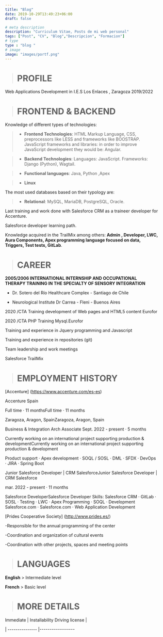```yaml
---
title: "Blog"
date: 2019-10-29T13:49:23+06:00
draft: false

# meta description
description: "Curriculum Vitae, Posts de mi web personal"
tags: ["Post", "CV", "Blog","Descripcion", "Formacion"]
# type
type : "blog "
# image
image: "images/portf.png"
---
```


 ># PROFILE                                  

Web Applications Development in  I.E.S  Los Enlaces , Zaragoza                      2019/2022 
                                                                      
 ># FRONTEND & BACKEND                                   

Knowledge of different types of technologies:

> - **Frontend Technologies**: HTML Markup Language, CSS, preprocessors like LESS and frameworks like BOOSTRAP. JavaScript frameworks and libraries: in order to improve JavaScript development they would be: Angular.

> - **Backend Technologies**: Languages: JavaScript. Frameworks: Django (Python), Wagtail.

> - **Functional languages**: Java, Python ,Apex

> - **Linux**

The most used databases based on their typology are:

> - **Relational**: MySQL, MariaDB, PostgreSQL, Oracle.

Last training and work done with Salesforce CRM as a traineer developer for Accenture.

Salesforce developer learning path.

Knowledge acquired in the TrailMix among others: **Admin , Developer, LWC, Aura Components, Apex programming language focused on data, Triggers, Test tests, GitLab**.


 ># CAREER

**2005/2006 INTERNATIONAL INTERNSHIP AND OCCUPATIONAL THERAPY TRAINING IN THE SPECIALTY OF SENSORY INTEGRATION** 

- Dr. Sotero del Río Healthcare Complex - Santiago de Chile

- Neurological Institute Dr Carrea - Fleni - Buenos Aires


2020 /CTA Training development of Web pages and HTML5 content Eurofor                                                

2020 /CTA PHP Training Mysql.Eurofor                       

Training and experience in Jquery programming and 
Javascript

Training and experience in repositories (git)

Team leadership and work meetings

Salesforce TrailMix

 ># EMPLOYMENT HISTORY

[Accenture] (https://www.accenture.com/es-es)

Accenture Spain

Full time · 11 monthsFull time · 11 months

Zaragoza, Aragon, SpainZaragoza, Aragon, Spain

Business & Integration Arch Associate
Sept. 2022 - present · 5 months

Currently working on an international project supporting production & developmentCurrently working on an international project supporting production & development

Product support · Apex development · SOQL / SOSL · DML · SFDX · DevOps · JIRA · Spring Boot


Junior Salesforce Developer | CRM SalesforceJunior Salesforce Developer | CRM Salesforce

 mar. 2022 - present · 11 months

Salesforce DeveloperSalesforce Developer
Skills: Salesforce CRM · GitLab · SOSL · Testing · LWC · Apex Programming · SOQL · Development Salesforce.com · Salesforce.com · Web Application Development

[Prides Cooperative Society] (http://www.prides.es/)

-Responsible for the annual programming of the center

-Coordination and organization of cultural events

-Coordination with other projects, spaces and meeting points

 ># LANGUAGES

**English**  > Intermediate level 

**French** > Basic level


 ># MORE DETAILS

Immediate | Installability Driving license |

| --------------- |------------------




